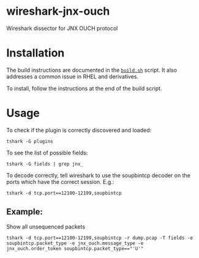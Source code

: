 # wireshark-jnx-ouch
Wireshark dissector for JNX OUCH protocol

# Installation
The build instructions are documented in the [`build.sh`](build.sh) script. It
also addresses a common issue in RHEL and derivatives.

To install, follow the instructions at the end of the build script.

# Usage
To check if the plugin is correctly discovered and loaded:
```
tshark -G plugins
```

To see the list of possible fields:

```
tshark -G fields | grep jnx_
```

To decode correctly, tell wireshark to use the soupbintcp decoder on the ports which have the correct session. E.g.:

```
tshark -d tcp.port==12100-12199,soupbintcp
```

## Example:

Show all unsequenced packets

```
tshark -d tcp.port==12100-12199,soupbintcp -r dump.pcap -T fields -e soupbintcp.packet_type -e jnx_ouch.message_type -e jnx_ouch.order_token soupbintcp.packet_type=="'U'"
```
